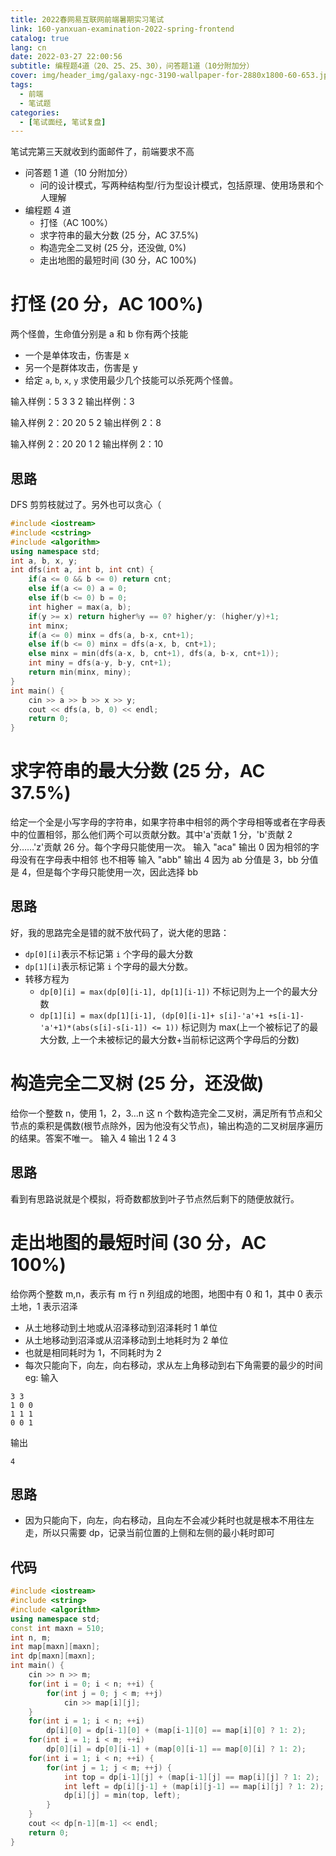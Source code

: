 ```yaml
---
title: 2022春网易互联网前端暑期实习笔试
link: 160-yanxuan-examination-2022-spring-frontend
catalog: true
lang: cn
date: 2022-03-27 22:00:56
subtitle: 编程题4道（20、25、25、30），问答题1道（10分附加分）
cover: img/header_img/galaxy-ngc-3190-wallpaper-for-2880x1800-60-653.jpg
tags:
  - 前端
  - 笔试题
categories:
  - [笔试面经, 笔试复盘]
---
```


笔试完第三天就收到约面邮件了，前端要求不高

- 问答题 1 道（10 分附加分）
  - 问的设计模式，写两种结构型/行为型设计模式，包括原理、使用场景和个人理解
- 编程题 4 道
  - 打怪（AC 100%）
  - 求字符串的最大分数 (25 分，AC 37.5%)
  - 构造完全二叉树 (25 分，还没做, 0%)
  - 走出地图的最短时间 (30 分，AC 100%)

# 打怪 (20 分，AC 100%)

两个怪兽，生命值分别是 a 和 b
你有两个技能

- 一个是单体攻击，伤害是 x
- 另一个是群体攻击，伤害是 y
- 给定 `a`, `b`, `x`, `y` 求使用最少几个技能可以杀死两个怪兽。

输入样例：5 3 3 2
输出样例：3

输入样例 2：20 20 5 2
输出样例 2：8

输入样例 2：20 20 1 2
输出样例 2：10

## 思路

DFS 剪剪枝就过了。另外也可以贪心（

```cpp
#include <iostream>
#include <cstring>
#include <algorithm>
using namespace std;
int a, b, x, y;
int dfs(int a, int b, int cnt) {
    if(a <= 0 && b <= 0) return cnt;
    else if(a <= 0) a = 0;
    else if(b <= 0) b = 0;
    int higher = max(a, b);
    if(y >= x) return higher%y == 0? higher/y: (higher/y)+1;
    int minx;
    if(a <= 0) minx = dfs(a, b-x, cnt+1);
    else if(b <= 0) minx = dfs(a-x, b, cnt+1);
    else minx = min(dfs(a-x, b, cnt+1), dfs(a, b-x, cnt+1));
    int miny = dfs(a-y, b-y, cnt+1);
    return min(minx, miny);
}
int main() {
    cin >> a >> b >> x >> y;
    cout << dfs(a, b, 0) << endl;
    return 0;
}

```

# 求字符串的最大分数 (25 分，AC 37.5%)

给定一个全是小写字母的字符串，如果字符串中相邻的两个字母相等或者在字母表中的位置相邻，那么他们两个可以贡献分数。其中'a'贡献 1 分，'b'贡献 2 分……'z'贡献 26 分。每个字母只能使用一次。
输入 "aca" 输出 0 因为相邻的字母没有在字母表中相邻 也不相等
输入 "abb" 输出 4 因为 ab 分值是 3，bb 分值是 4，但是每个字母只能使用一次，因此选择 bb

## 思路

好，我的思路完全是错的就不放代码了，说大佬的思路：

- `dp[0][i]`表示不标记第 `i` 个字母的最大分数
- `dp[1][i]`表示标记第 `i` 个字母的最大分数。
- 转移方程为
  - `dp[0][i] = max(dp[0][i-1], dp[1][i-1])` 不标记则为上一个的最大分数
  - `dp[1][i] = max(dp[1][i-1], (dp[0][i-1]+ s[i]-'a'+1 +s[i-1]-'a'+1)*(abs(s[i]-s[i-1]) <= 1))` 标记则为 max(上一个被标记了的最大分数, 上一个未被标记的最大分数+当前标记这两个字母后的分数)

# 构造完全二叉树 (25 分，还没做)

给你一个整数 n，使用 1，2，3...n 这 n 个数构造完全二叉树，满足所有节点和父节点的乘积是偶数(根节点除外，因为他没有父节点)，输出构造的二叉树层序遍历的结果。答案不唯一。
输入 4 输出 1 2 4 3

## 思路

看到有思路说就是个模拟，将奇数都放到叶子节点然后剩下的随便放就行。

# 走出地图的最短时间 (30 分，AC 100%)

给你两个整数 m,n，表示有 m 行 n 列组成的地图，地图中有 0 和 1，其中 0 表示土地，1 表示沼泽

- 从土地移动到土地或从沼泽移动到沼泽耗时 1 单位
- 从土地移动到沼泽或从沼泽移动到土地耗时为 2 单位
- 也就是相同耗时为 1，不同耗时为 2
- 每次只能向下，向左，向右移动，求从左上角移动到右下角需要的最少的时间
  eg:
  输入

```plain
3 3
1 0 0
1 1 1
0 0 1
```

输出

```plain
4
```

## 思路

- 因为只能向下，向左，向右移动，且向左不会减少耗时也就是根本不用往左走，所以只需要 dp，记录当前位置的上侧和左侧的最小耗时即可

## 代码

```cpp
#include <iostream>
#include <string>
#include <algorithm>
using namespace std;
const int maxn = 510;
int n, m;
int map[maxn][maxn];
int dp[maxn][maxn];
int main() {
    cin >> n >> m;
    for(int i = 0; i < n; ++i) {
        for(int j = 0; j < m; ++j)
            cin >> map[i][j];
    }
    for(int i = 1; i < n; ++i)
        dp[i][0] = dp[i-1][0] + (map[i-1][0] == map[i][0] ? 1: 2);
    for(int i = 1; i < m; ++i)
        dp[0][i] = dp[0][i-1] + (map[0][i-1] == map[0][i] ? 1: 2);
    for(int i = 1; i < n; ++i) {
        for(int j = 1; j < m; ++j) {
            int top = dp[i-1][j] + (map[i-1][j] == map[i][j] ? 1: 2);
            int left = dp[i][j-1] + (map[i][j-1] == map[i][j] ? 1: 2);
            dp[i][j] = min(top, left);
        }
    }
    cout << dp[n-1][m-1] << endl;
    return 0;
}
```
